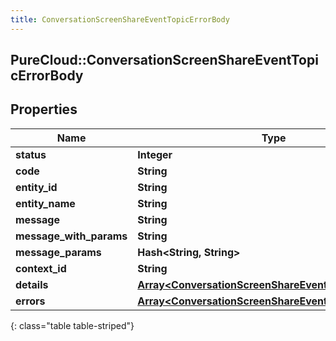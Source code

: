 ```yaml
---
title: ConversationScreenShareEventTopicErrorBody
---
```

## PureCloud::ConversationScreenShareEventTopicErrorBody

## Properties

|Name | Type | Description | Notes|
|------------ | ------------- | ------------- | -------------|
| **status** | **Integer** |  | [optional] |
| **code** | **String** |  | [optional] |
| **entity_id** | **String** |  | [optional] |
| **entity_name** | **String** |  | [optional] |
| **message** | **String** |  | [optional] |
| **message_with_params** | **String** |  | [optional] |
| **message_params** | **Hash&lt;String, String&gt;** |  | [optional] |
| **context_id** | **String** |  | [optional] |
| **details** | [**Array&lt;ConversationScreenShareEventTopicDetail&gt;**](ConversationScreenShareEventTopicDetail.html) |  | [optional] |
| **errors** | [**Array&lt;ConversationScreenShareEventTopicErrorBody&gt;**](ConversationScreenShareEventTopicErrorBody.html) |  | [optional] |
{: class="table table-striped"}


